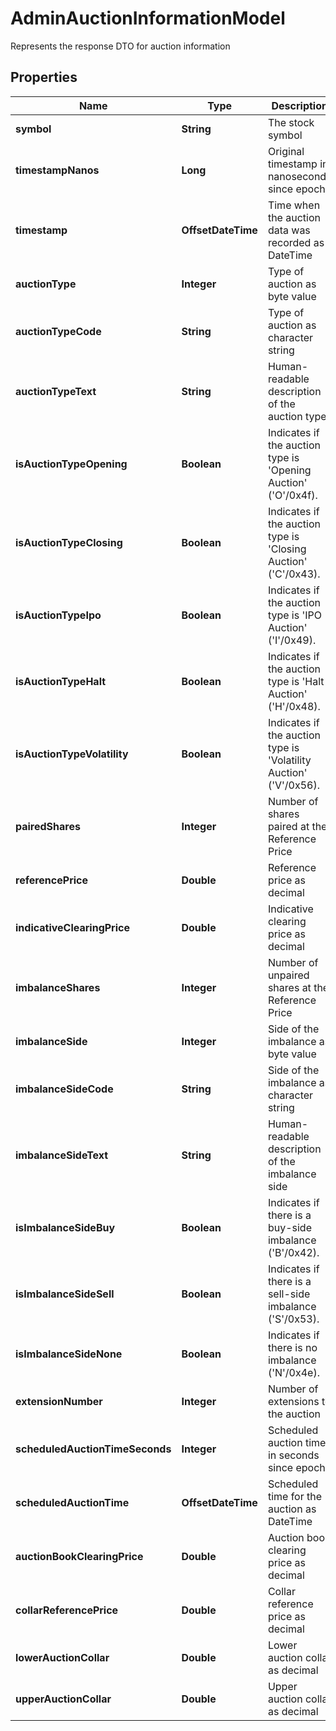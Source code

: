

# AdminAuctionInformationModel

Represents the response DTO for auction information

## Properties

| Name | Type | Description | Notes |
|------------ | ------------- | ------------- | -------------|
|**symbol** | **String** | The stock symbol |  [optional] |
|**timestampNanos** | **Long** | Original timestamp in nanoseconds since epoch |  [optional] |
|**timestamp** | **OffsetDateTime** | Time when the auction data was recorded as DateTime |  [optional] |
|**auctionType** | **Integer** | Type of auction as byte value |  [optional] |
|**auctionTypeCode** | **String** | Type of auction as character string |  [optional] |
|**auctionTypeText** | **String** | Human-readable description of the auction type |  [optional] |
|**isAuctionTypeOpening** | **Boolean** | Indicates if the auction type is &#39;Opening Auction&#39; (&#39;O&#39;/0x4f). |  [optional] |
|**isAuctionTypeClosing** | **Boolean** | Indicates if the auction type is &#39;Closing Auction&#39; (&#39;C&#39;/0x43). |  [optional] |
|**isAuctionTypeIpo** | **Boolean** | Indicates if the auction type is &#39;IPO Auction&#39; (&#39;I&#39;/0x49). |  [optional] |
|**isAuctionTypeHalt** | **Boolean** | Indicates if the auction type is &#39;Halt Auction&#39; (&#39;H&#39;/0x48). |  [optional] |
|**isAuctionTypeVolatility** | **Boolean** | Indicates if the auction type is &#39;Volatility Auction&#39; (&#39;V&#39;/0x56). |  [optional] |
|**pairedShares** | **Integer** | Number of shares paired at the Reference Price |  [optional] |
|**referencePrice** | **Double** | Reference price as decimal |  [optional] |
|**indicativeClearingPrice** | **Double** | Indicative clearing price as decimal |  [optional] |
|**imbalanceShares** | **Integer** | Number of unpaired shares at the Reference Price |  [optional] |
|**imbalanceSide** | **Integer** | Side of the imbalance as byte value |  [optional] |
|**imbalanceSideCode** | **String** | Side of the imbalance as character string |  [optional] |
|**imbalanceSideText** | **String** | Human-readable description of the imbalance side |  [optional] |
|**isImbalanceSideBuy** | **Boolean** | Indicates if there is a buy-side imbalance (&#39;B&#39;/0x42). |  [optional] |
|**isImbalanceSideSell** | **Boolean** | Indicates if there is a sell-side imbalance (&#39;S&#39;/0x53). |  [optional] |
|**isImbalanceSideNone** | **Boolean** | Indicates if there is no imbalance (&#39;N&#39;/0x4e). |  [optional] |
|**extensionNumber** | **Integer** | Number of extensions to the auction |  [optional] |
|**scheduledAuctionTimeSeconds** | **Integer** | Scheduled auction time in seconds since epoch |  [optional] |
|**scheduledAuctionTime** | **OffsetDateTime** | Scheduled time for the auction as DateTime |  [optional] |
|**auctionBookClearingPrice** | **Double** | Auction book clearing price as decimal |  [optional] |
|**collarReferencePrice** | **Double** | Collar reference price as decimal |  [optional] |
|**lowerAuctionCollar** | **Double** | Lower auction collar as decimal |  [optional] |
|**upperAuctionCollar** | **Double** | Upper auction collar as decimal |  [optional] |



